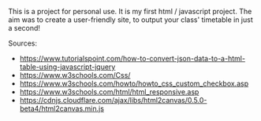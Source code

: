 This is a project for personal use. It is my first html / javascript project.
The aim was to create a user-friendly site, to output your class' timetable in just a second!

Sources:
- https://www.tutorialspoint.com/how-to-convert-json-data-to-a-html-table-using-javascript-jquery
- https://www.w3schools.com/Css/
- https://www.w3schools.com/howto/howto_css_custom_checkbox.asp
- https://www.w3schools.com/html/html_responsive.asp
- https://cdnjs.cloudflare.com/ajax/libs/html2canvas/0.5.0-beta4/html2canvas.min.js

